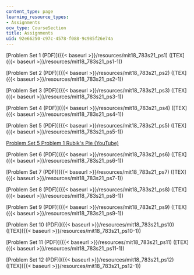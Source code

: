 ```yaml
---
content_type: page
learning_resource_types:
- Assignments
ocw_type: CourseSection
title: Assignments
uid: 92e66250-c97c-4578-f088-9c985f26e74a
---
```


[Problem Set 1 (PDF)]({{< baseurl >}}/resources/mit18_783s21_ps1) ([TEX]({{< baseurl >}}/resources/mit18_783s21_ps1-1))

[Problem Set 2 (PDF)]({{< baseurl >}}/resources/mit18_783s21_ps2) ([TEX]({{< baseurl >}}/resources/mit18_783s21_ps2-1))

[Problem Set 3 (PDF)]({{< baseurl >}}/resources/mit18_783s21_ps3) ([TEX]({{< baseurl >}}/resources/mit18_783s21_ps3-1))

[Problem Set 4 (PDF)]({{< baseurl >}}/resources/mit18_783s21_ps4) ([TEX]({{< baseurl >}}/resources/mit18_783s21_ps4-1))

[Problem Set 5 (PDF)]({{< baseurl >}}/resources/mit18_783s21_ps5) ([TEX]({{< baseurl >}}/resources/mit18_783s21_ps5-1))

[Problem Set 5 Problem 1 Rubik's Pie (YouTube)](https://www.youtube.com/watch?v=HlOm9z64cIE&t=1s&ab_channel=AndrewSutherland)

[Problem Set 6 (PDF)]({{< baseurl >}}/resources/mit18_783s21_ps6) ([TEX]({{< baseurl >}}/resources/mit18_783s21_ps6-1))

[Problem Set 7 (PDF)]({{< baseurl >}}/resources/mit18_783s21_ps7) ([TEX]({{< baseurl >}}/resources/mit18_783s21_ps7-1))

[Problem Set 8 (PDF)]({{< baseurl >}}/resources/mit18_783s21_ps8) ([TEX]({{< baseurl >}}/resources/mit18_783s21_ps8-1))

[Problem Set 9 (PDF)]({{< baseurl >}}/resources/mit18_783s21_ps9) ([TEX]({{< baseurl >}}/resources/mit18_783s21_ps9-1))

[Problem Set 10 (PDF)]({{< baseurl >}}/resources/mit18_783s21_ps10) ([TEX]({{< baseurl >}}/resources/mit18_783s21_ps10-1))

[Problem Set 11 (PDF)]({{< baseurl >}}/resources/mit18_783s21_ps11) ([TEX]({{< baseurl >}}/resources/mit18_783s21_ps11-1))

[Problem Set 12 (PDF)]({{< baseurl >}}/resources/mit18_783s21_ps12) ([TEX]({{< baseurl >}}/resources/mit18_783s21_ps12-1))